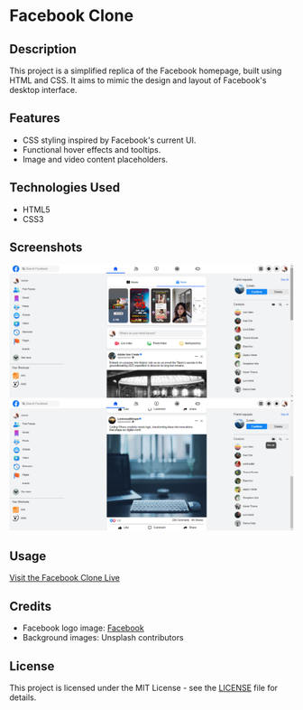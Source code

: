 

# Facebook Clone


## Description

This project is a simplified replica of the Facebook homepage, built using HTML and CSS. It aims to mimic the design and layout of Facebook's desktop interface.

## Features

- CSS styling inspired by Facebook's current UI.
- Functional hover effects and tooltips.
- Image and video content placeholders.

## Technologies Used

- HTML5
- CSS3

## Screenshots

![Screenshot 1](Assets/facebook2.png)
![Screenshot 2](Assets/facebook3.png)

## Usage
[Visit the Facebook Clone Live](https://aurora-48055f.netlify.app/)
## Credits

- Facebook logo image: [Facebook](https://www.facebook.com)
- Background images: Unsplash contributors

## License

This project is licensed under the MIT License - see the [LICENSE](LICENSE) file for details.

